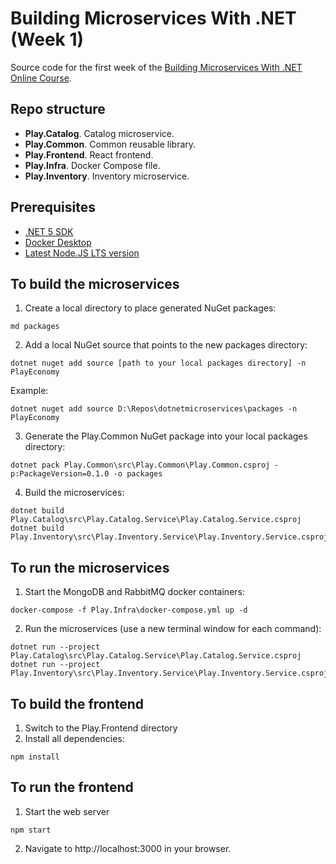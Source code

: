 # Building Microservices With .NET (Week 1)
Source code for the first week of the [Building Microservices With .NET Online Course](https://dotnetmicroservices.com).

## Repo structure
* **Play.Catalog**. Catalog microservice.
* **Play.Common**. Common reusable library.
* **Play.Frontend**. React frontend.
* **Play.Infra**. Docker Compose file.
* **Play.Inventory**. Inventory microservice.


## Prerequisites
* [.NET 5 SDK](https://dotnet.microsoft.com/download/dotnet/5.0)
* [Docker Desktop](https://docs.docker.com/get-docker)
* [Latest Node.JS LTS version](https://nodejs.org/en/download)

## To build the microservices
1. Create a local directory to place generated NuGet packages:
```
md packages
```

2. Add a local NuGet source that points to the new packages directory: 
```
dotnet nuget add source [path to your local packages directory] -n PlayEconomy
```
Example:
```
dotnet nuget add source D:\Repos\dotnetmicroservices\packages -n PlayEconomy
```

3. Generate the Play.Common NuGet package into your local packages directory:
```
dotnet pack Play.Common\src\Play.Common\Play.Common.csproj -p:PackageVersion=0.1.0 -o packages
```

4. Build the microservices:
```
dotnet build Play.Catalog\src\Play.Catalog.Service\Play.Catalog.Service.csproj
dotnet build Play.Inventory\src\Play.Inventory.Service\Play.Inventory.Service.csproj
```

## To run the microservices
1. Start the MongoDB and RabbitMQ docker containers:
```
docker-compose -f Play.Infra\docker-compose.yml up -d
```

2. Run the microservices (use a new terminal window for each command):
```
dotnet run --project Play.Catalog\src\Play.Catalog.Service\Play.Catalog.Service.csproj
dotnet run --project Play.Inventory\src\Play.Inventory.Service\Play.Inventory.Service.csproj
```

## To build the frontend
1. Switch to the Play.Frontend directory
2. Install all dependencies:
```
npm install
```

## To run the frontend
1. Start the web server
```
npm start
```
2. Navigate to http://localhost:3000 in your browser.